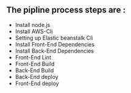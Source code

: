 ## The pipline  process steps are :
- Install node.js
- Install AWS-Cli
- Setting up Elastic beanstalk Cli
- Install Front-End Dependencies
- Install Back-End Dependencies
- Front-End Lint
- Front-End Build
- Back-End Build
- Back-End deploy
- Front-End deploy